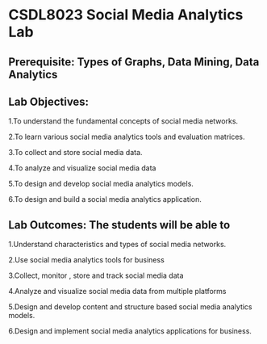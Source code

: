 # CSDL8023 Social Media Analytics Lab

## Prerequisite: Types of Graphs, Data Mining, Data Analytics
## Lab Objectives:
1.To understand the fundamental concepts of social media networks.

2.To learn various social media analytics tools and evaluation matrices.

3.To collect and store social media data.

4.To analyze and visualize social media data

5.To design and develop social media analytics models.

6.To design and build a social media analytics application.
## Lab Outcomes: The students will be able to
1.Understand characteristics and types of social media networks.

2.Use social media analytics tools for business

3.Collect, monitor , store and track social media data

4.Analyze and visualize social media data from multiple platforms

5.Design and develop content and structure based social media analytics models.

6.Design and implement social media analytics applications for business.
